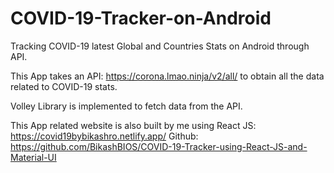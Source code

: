 # COVID-19-Tracker-on-Android
Tracking COVID-19 latest Global and Countries Stats on Android through API.

This App takes an API: https://corona.lmao.ninja/v2/all/ to obtain all the data related to COVID-19 stats.

Volley Library is implemented to fetch data from the API.

This App related website is also built by me using React JS: https://covid19bybikashro.netlify.app/
Github: https://github.com/BikashBIOS/COVID-19-Tracker-using-React-JS-and-Material-UI
